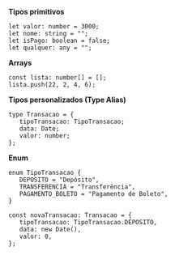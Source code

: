 **Tipos primitivos**

```
let valor: number = 3000;
let nome: string = "";
let isPago: boolean = false;
let qualquer: any = "";
```

**Arrays**

```
const lista: number[] = [];
lista.push(22, 2, 4, 6);
```

**Tipos personalizados (Type Alias)**

```
type Transacao = {
   tipoTransacao: TipoTransacao;
   data: Date;
   valor: number;
};

```

**Enum**

```
enum TipoTransacao {
   DEPOSITO = "Depósito",
   TRANSFERENCIA = "Transferência",
   PAGAMENTO_BOLETO = "Pagamento de Boleto",
}

const novaTransacao: Transacao = {
   tipoTransacao: TipoTransacao.DEPOSITO,
   data: new Date(),
   valor: 0,
}; 
```
